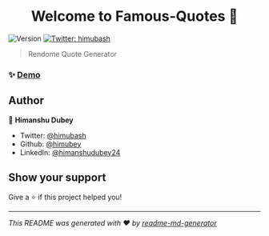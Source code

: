 <h1 align="center">Welcome to Famous-Quotes 👋</h1>
<p>
  <img alt="Version" src="https://img.shields.io/badge/version-1-blue.svg?cacheSeconds=2592000" />
  <a href="https://twitter.com/himubash" target="_blank">
    <img alt="Twitter: himubash" src="https://img.shields.io/twitter/follow/himubash.svg?style=social" />
  </a>
</p>

> Rendome Quote Generator

### ✨ [Demo](https://himubey.github.io/Famous-Quotes/)

## Author

👤 **Himanshu Dubey**

* Twitter: [@himubash](https://twitter.com/himubash)
* Github: [@himubey](https://github.com/himubey)
* LinkedIn: [@himanshudubey24]([https://linkedin.com/in/himubey](https://www.linkedin.com/in/himanshudubey24/))

## Show your support

Give a ⭐️ if this project helped you!

***
_This README was generated with ❤️ by [readme-md-generator](https://github.com/kefranabg/readme-md-generator)_

